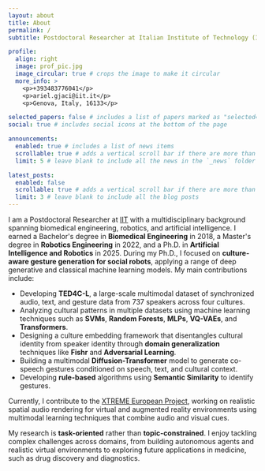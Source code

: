 ```yaml
---
layout: about
title: About
permalink: /
subtitle: Postdoctoral Researcher at Italian Institute of Technology (IIT)

profile:
  align: right
  image: prof_pic.jpg
  image_circular: true # crops the image to make it circular
  more_info: >
    <p>+393483776041</p>
    <p>ariel.gjaci@iit.it</p>
    <p>Genova, Italy, 16133</p>

selected_papers: false # includes a list of papers marked as "selected={true}"
social: true # includes social icons at the bottom of the page

announcements:
  enabled: true # includes a list of news items
  scrollable: true # adds a vertical scroll bar if there are more than 3 news items
  limit: 5 # leave blank to include all the news in the `_news` folder

latest_posts:
  enabled: false
  scrollable: true # adds a vertical scroll bar if there are more than 3 new posts items
  limit: 3 # leave blank to include all the blog posts
---
```


I am a Postdoctoral Researcher at [IIT](https://www.iit.it/en-US/home) with a multidisciplinary background spanning biomedical engineering, robotics, and artificial intelligence.
I earned a Bachelor's degree in **Biomedical Engineering** in 2018, a Master's degree in **Robotics Engineering** in 2022, and a Ph.D. in **Artificial Intelligence and Robotics** in 2025.
During my Ph.D., I focused on **culture-aware gesture generation for social robots**, applying a range of deep generative and classical machine learning models.
My main contributions include:

- Developing **TED4C-L**, a large-scale multimodal dataset of synchronized audio, text, and gesture data from 737 speakers across four cultures.
- Analyzing cultural patterns in multiple datasets using machine learning techniques such as **SVMs**, **Random Forests**, **MLPs**, **VQ-VAEs**, and **Transformers**.
- Designing a culture embedding framework that disentangles cultural identity from speaker identity through **domain generalization** techniques like **Fishr** and **Adversarial Learning**.
- Building a multimodal **Diffusion-Transformer** model to generate co-speech gestures conditioned on speech, text, and cultural context.
- Developing **rule-based** algorithms using **Semantic Similarity** to identify gestures.

Currently, I contribute to the [XTREME European Project](https://xtremeitu.dk/), working on realistic spatial audio rendering for virtual and augmented reality environments using multimodal learning techniques that combine audio and visual cues.

My research is **task-oriented** rather than **topic-constrained**. I enjoy tackling complex challenges across domains, from building autonomous agents and realistic virtual environments to exploring future applications in medicine, such as drug discovery and diagnostics.
